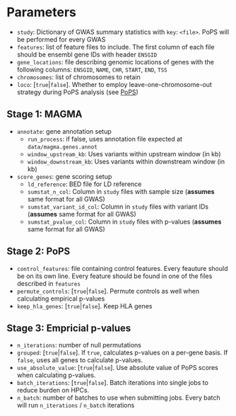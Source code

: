 # Parameters

- `study`: Dictionary of GWAS summary statistics with `key`: `<file>`. PoPS will be performed for every GWAS
- `features`: list of feature files to include. The first column of each file should be ensembl gene IDs with header `ENSGID`
- `gene_locations`: file describing genomic locations of genes with the following columns: `ENSGID`, `NAME`, `CHR`, `START`, `END`, `TSS`
- `chromosomes`: list of chromosomes to retain
- `loco`: \[`true`|`false`\]. Whether to employ leave-one-chromosome-out strategy during PoPS analysis (see [PoPS](https://github.com/FinucaneLab/pops))

## Stage 1: MAGMA

- `annotate`: gene annotation setup
  - `run_process`: if false, uses annotation file expected at `data/magma.genes.annot`
  - `window_upstream_kb`: Uses variants within upstream window (in kb)
  - `window_downstream_kb`: Uses variants within downstream window (in kb)
- `score_genes`: gene scoring setup
  - `ld_reference`: BED file for LD reference
  - `sumstat_n_col`: Column in `study` files with sample size (**assumes** same format for all GWAS)
  - `sumstat_variant_id_col`: Column in `study` files with variant IDs (**assumes** same format for all GWAS)
  - `sumstat_pvalue_col`: Column in `study` files with p-values (**assumes** same format for all GWAS)

## Stage 2: PoPS

- `control_features`: file containing control features. Every feauture should be on its own line. Every feature should be found in one of the files described in `features`
- `permute_controls`: \[`true`|`false`\]. Permute controls as well when calculating empirical p-values
- `keep_hla_genes`: \[`true`|`false`\]. Keep HLA genes

## Stage 3: Empricial p-values

- `n_iterations`: number of null permutations
- `grouped`: \[`true`|`false`\]. If `true`, calculates p-values on a per-gene basis. If `false`, uses all genes to calculate p-values.
- `use_absolute_value`: \[`true`|`false`\]. Use absolute value of PoPS scores when calculating p-values. 
- `batch_iterations`: \[`true`|`false`\]. Batch iterations into single jobs to reduce burden on HPCs. 
- `n_batch`: number of batches to use when submitting jobs. Every batch will run `n_iterations` / `n_batch` iterations